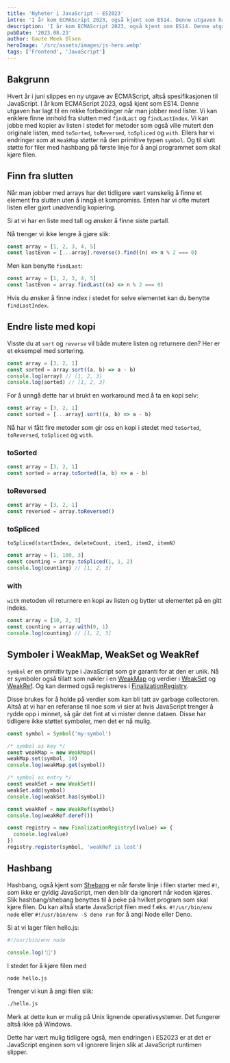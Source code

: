```yaml
---
title: 'Nyheter i JavaScript - ES2023'
intro: 'I år kom ECMAScript 2023, også kjent som ES14. Denne utgaven har lagt til en rekke forbedringer når man jobber med lister.'
description: 'I år kom ECMAScript 2023, også kjent som ES14. Denne utgaven har lagt til en rekke forbedringer når man jobber med lister.'
pubDate: '2023.08.23'
author: Gaute Meek Olsen
heroImage: '/src/assets/images/js-hero.webp'
tags: ['Frontend', 'JavaScript']
---
```


## Bakgrunn

Hvert år i juni slippes en ny utgave av ECMAScript, altså spesifikasjonen til JavaScript. I år kom ECMAScript 2023, også kjent som ES14. Denne utgaven har lagt til en rekke forbedringer når man jobber med lister. Vi kan enklere finne innhold fra slutten med `findLast` og `findLastIndex`. Vi kan jobbe med kopier av listen i stedet for metoder som også ville mutert den originale listen, med `toSorted`, `toReversed`, `toSpliced` og `with`. Ellers har vi endringer som at `WeakMap` støtter nå den primitive typen `symbol`. Og til slutt støtte for filer med hashbang på første linje for å angi programmet som skal kjøre filen.

## Finn fra slutten

Når man jobber med arrays har det tidligere vært vanskelig å finne et element fra slutten uten å inngå et kompromiss. Enten har vi ofte mutert listen eller gjort unødvendig kopiering.

Si at vi har en liste med tall og ønsker å finne siste partall.

Nå trenger vi ikke lengre å gjøre slik:

```js
const array = [1, 2, 3, 4, 5]
const lastEven = [...array].reverse().find((n) => n % 2 === 0)
```

Men kan benytte `findLast`:

```js
const array = [1, 2, 3, 4, 5]
const lastEven = array.findLast((n) => n % 2 === 0)
```

Hvis du ønsker å finne index i stedet for selve elementet kan du benytte `findLastIndex`.

## Endre liste med kopi

Visste du at `sort` og `reverse` vil både mutere listen og returnere den? Her er et eksempel med sortering.

```js
const array = [3, 2, 1]
const sorted = array.sort((a, b) => a - b)
console.log(array) // [1, 2, 3]
console.log(sorted) // [1, 2, 3]
```

For å unngå dette har vi brukt en workaround med å ta en kopi selv:

```js
const array = [3, 2, 1]
const sorted = [...array].sort((a, b) => a - b)
```

Nå har vi fått fire metoder som gir oss en kopi i stedet med `toSorted`, `toReversed`, `toSpliced` og `with`.

### toSorted

```js
const array = [3, 2, 1]
const sorted = array.toSorted((a, b) => a - b)
```

### toReversed

```js
const array = [3, 2, 1]
const reversed = array.toReversed()
```

### toSpliced

`toSpliced(startÌndex, deleteCount, item1, item2, itemN)`

```js
const array = [1, 100, 3]
const counting = array.toSpliced(1, 1, 2)
console.log(counting) // [1, 2, 3]
```

### with

`with` metoden vil returnere en kopi av listen og bytter ut elementet på en gitt indeks.

```js
const array = [10, 2, 3]
const counting = array.with(0, 1)
console.log(counting) // [1, 2, 3]
```

## Symboler i WeakMap, WeakSet og WeakRef

`symbol` er en primitiv type i JavaScript som gir garanti for at den er unik. Nå er symboler også tillatt som nøkler i en [WeakMap](https://developer.mozilla.org/en-US/docs/Web/JavaScript/Reference/Global_Objects/WeakMap) og verdier i [WeakSet](https://developer.mozilla.org/en-US/docs/Web/JavaScript/Reference/Global_Objects/WeakSet) og [WeakRef](https://developer.mozilla.org/en-US/docs/Web/JavaScript/Reference/Global_Objects/WeakRef). Og kan dermed også registreres i [FinalizationRegistry](https://developer.mozilla.org/en-US/docs/Web/JavaScript/Reference/Global_Objects/FinalizationRegistry).

Disse brukes for å holde på verdier som kan bli tatt av garbage collectoren. Altså at vi har en referanse til noe som vi sier at hvis JavaScript trenger å rydde opp i minnet, så går det fint at vi mister denne dataen. Disse har tidligere ikke støttet symboler, men det er nå mulig.

```js
const symbol = Symbol('my-symbol')

/* symbol as key */
const weakMap = new WeakMap()
weakMap.set(symbol, 10)
console.log(weakMap.get(symbol))

/* symbol as entry */
const weakSet = new WeakSet()
weakSet.add(symbol)
console.log(weakSet.has(symbol))

const weakRef = new WeakRef(symbol)
console.log(weakRef.deref())

const registry = new FinalizationRegistry((value) => {
  console.log(value)
})
registry.register(symbol, 'weakRef is lost')
```

## Hashbang

Hashbang, også kjent som [Shebang](https://en.wikipedia.org/wiki/Shebang_(Unix)) er når første linje i filen starter med `#!`, som ikke er gyldig JavaScript, men den blir da ignorert når koden kjøres. Slik hashbang/shebang benyttes til å peke på hvilket program som skal kjøre filen. Du kan altså starte JavaScript filen med f.eks. `#!/usr/bin/env node` eller `#!/usr/bin/env -S deno run` for å angi Node eller Deno. 

Si at vi lager filen hello.js:

```js
#!/usr/bin/env node

console.log('👋')
```

I stedet for å kjøre filen med

```sh
node hello.js
```

Trenger vi kun å angi filen slik:

```sh
./hello.js
```

Merk at dette kun er mulig på Unix lignende operativsystemer. Det fungerer altså ikke på Windows.

Dette har vært mulig tidligere også, men endringen i ES2023 er at det er JavaScript enginen som vil ignorere linjen slik at JavaScript runtimen slipper.
